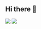 ## Hi there 👋

<!--
**bhPark98/bhPark98** is a ✨ _special_ ✨ repository because its `README.md` (this file) appears on your GitHub profile.

Here are some ideas to get you started:

- 🔭 I’m currently working on ...
- 🌱 I’m currently learning ...
- 👯 I’m looking to collaborate on ...
- 🤔 I’m looking for help with ...
- 💬 Ask me about ...
- 📫 How to reach me: ...
- 😄 Pronouns: ...
- ⚡ Fun fact: ...
-->
<img src="https://capsule-render.vercel.app/api?type=venom&color=auto&height=300&section=header&text=Welcome!&fontSize=90" />
<a href="#" target="_blank"><img src="https://img.shields.io/badge/Springboot-55C130?style=for-the-badge&logo=#004027&logoColor=FFFFFF"/></a>
